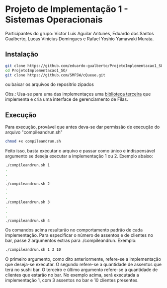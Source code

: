 # Projeto de Implementação 1 - Sistemas Operacionais

Participantes do grupo: Victor Luís Aguilar Antunes, Eduardo dos Santos Gualberto, Lucas Vinícius Domingues e Rafael Yoshio Yamawaki Murata.

## Instalação

```bash
git clone https://github.com/eduardo-gualberto/ProjetoImplementacao1_SO.git
cd ProjetoImplementacao1_SO/
git clone https://github.com/SMFSW/cQueue.git
```
ou baixar os arquivos do repositrio zipados

Obs.: Usa-se para uma das implementaçes uma [biblioteca terceira](https://github.com/SMFSW/cQueue) que implementa e cria uma interface de gerenciamento de Filas.

## Execução

Para execução,  provável que antes deva-se dar permissão de execução do arquivo "compileandrun.sh"

```bash
chmod +x compileandrun.sh
```
Feito isso, basta executar o arquivo e passar como único e indispensável argumento se deseja executar a implementação 1 ou 2. Exemplo abaixo:

```bash
./compileandrun.sh 1
.
.
.
./compileandrun.sh 2
.
.
.
./compileandrun.sh 3
.
.
.
./compileandrun.sh 4
```
Os comandos acima resultarão no comportamento padrão de cada implementação. Para especificar o número de assentos e de clientes no bar, passe 2 argumentos extras para ./compileandrun. Exemplo:

```bash
./compileandrun.sh 1 3 10
```

O primeiro argumento, como dito anteriormente, refere-se a implementação que deseja-se executar. O segundo refere-se a quantidade de assentos que terá no sushi bar. O terceiro e último argumento refere-se a quantidade de clientes que estarão no bar. No exemplo acima, será executada a implementação 1, com 3 assentos no bar e 10 clientes presentes.
